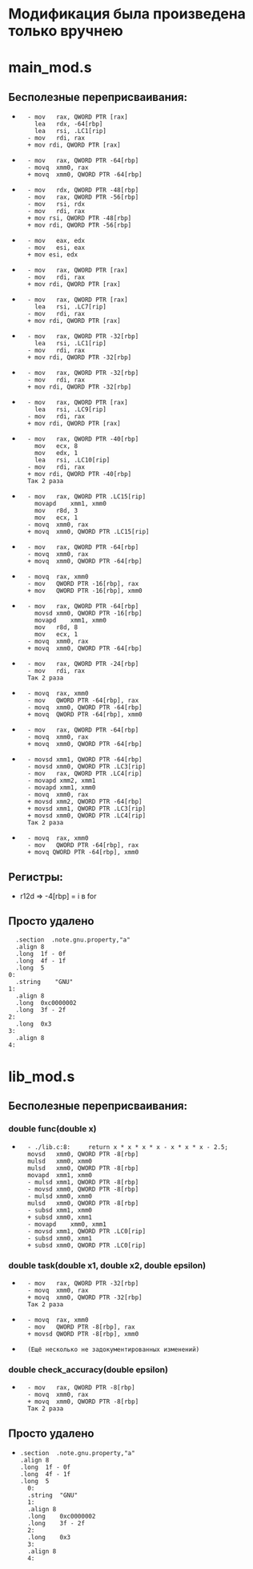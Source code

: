 # Модификация была произведена только вручнею

# __main_mod.s__

##    Бесполезные переприсваивания:
*		- mov	rax, QWORD PTR [rax]
		  lea	rdx, -64[rbp]
		  lea	rsi, .LC1[rip]
		- mov	rdi, rax
		+ mov rdi, QWORD PTR [rax]
*		- mov	rax, QWORD PTR -64[rbp]
		- movq	xmm0, rax
		+ movq	xmm0, QWORD PTR -64[rbp]
*		- mov	rdx, QWORD PTR -48[rbp]
		- mov	rax, QWORD PTR -56[rbp]
		- mov	rsi, rdx
		- mov	rdi, rax
		+ mov rsi, QWORD PTR -48[rbp]
		+ mov rdi, QWORD PTR -56[rbp]
*		- mov	eax, edx
		- mov	esi, eax
		+ mov esi, edx
*		- mov	rax, QWORD PTR [rax]
		- mov	rdi, rax
		+ mov rdi, QWORD PTR [rax]
*		- mov	rax, QWORD PTR [rax]
		  lea	rsi, .LC7[rip]
		- mov	rdi, rax
		+ mov rdi, QWORD PTR [rax]
*		- mov	rax, QWORD PTR -32[rbp]
		  lea	rsi, .LC1[rip]
		- mov	rdi, rax
		+ mov rdi, QWORD PTR -32[rbp]
*		- mov	rax, QWORD PTR -32[rbp]
		- mov	rdi, rax
		+ mov rdi, QWORD PTR -32[rbp]
*		- mov	rax, QWORD PTR [rax]
		  lea	rsi, .LC9[rip]
		- mov	rdi, rax
		+ mov rdi, QWORD PTR [rax]
*		- mov	rax, QWORD PTR -40[rbp]
		  mov	ecx, 8
		  mov	edx, 1
		  lea	rsi, .LC10[rip]
		- mov	rdi, rax
		+ mov rdi, QWORD PTR -40[rbp]
		Так 2 раза
*		- mov	rax, QWORD PTR .LC15[rip]
		  movapd	xmm1, xmm0
		  mov	r8d, 3
		  mov	ecx, 1
		- movq	xmm0, rax
		+ movq	xmm0, QWORD PTR .LC15[rip]
*		- mov	rax, QWORD PTR -64[rbp]
		- movq	xmm0, rax
		+ movq 	xmm0, QWORD PTR -64[rbp]
*		- movq	rax, xmm0
		- mov	QWORD PTR -16[rbp], rax
		+ mov	QWORD PTR -16[rbp], xmm0
*		- mov	rax, QWORD PTR -64[rbp]
		  movsd	xmm0, QWORD PTR -16[rbp]
		  movapd	xmm1, xmm0
		  mov	r8d, 8
		  mov	ecx, 1
		- movq	xmm0, rax
		+ movq	xmm0, QWORD PTR -64[rbp]
*		- mov	rax, QWORD PTR -24[rbp]
		- mov	rdi, rax
		Так 2 раза
*		- movq	rax, xmm0
		- mov	QWORD PTR -64[rbp], rax
		- movq	xmm0, QWORD PTR -64[rbp]
		+ movq	QWORD PTR -64[rbp], xmm0
*		- mov	rax, QWORD PTR -64[rbp]
		- movq	xmm0, rax
		+ movq	xmm0, QWORD PTR -64[rbp]
*		- movsd	xmm1, QWORD PTR -64[rbp]
		- movsd	xmm0, QWORD PTR .LC3[rip]
		- mov	rax, QWORD PTR .LC4[rip]
		- movapd xmm2, xmm1
		- movapd xmm1, xmm0
		- movq	xmm0, rax
		+ movsd xmm2, QWORD PTR -64[rbp]
		+ movsd xmm1, QWORD PTR .LC3[rip]
		+ movsd	xmm0, QWORD PTR .LC4[rip]
		Так 2 раза
*		- movq	rax, xmm0
		- mov	QWORD PTR -64[rbp], rax
		+ movq QWORD PTR -64[rbp], xmm0
##    Регистры:
* r12d => -4[rbp] = i в for

##    Просто удалено
      .section	.note.gnu.property,"a"
      .align 8
      .long	 1f - 0f
      .long	 4f - 1f
      .long	 5
    0:
      .string	 "GNU"
    1:
      .align 8
      .long	 0xc0000002
      .long	 3f - 2f
    2:
      .long	 0x3
    3:
      .align 8
    4:
    

# __lib_mod.s__
##    Бесполезные переприсваивания:
### double func(double x)
*		- ./lib.c:8:     return x * x * x * x - x * x * x - 2.5;
		movsd	xmm0, QWORD PTR -8[rbp]
		mulsd	xmm0, xmm0
		mulsd	xmm0, QWORD PTR -8[rbp]
		movapd	xmm1, xmm0
		- mulsd	xmm1, QWORD PTR -8[rbp]
		- movsd	xmm0, QWORD PTR -8[rbp]
		- mulsd	xmm0, xmm0
		mulsd	xmm0, QWORD PTR -8[rbp]
		- subsd	xmm1, xmm0
		+ subsd	xmm0, xmm1
		- movapd	xmm0, xmm1
		- movsd	xmm1, QWORD PTR .LC0[rip]
		- subsd	xmm0, xmm1
		+ subsd	xmm0, QWORD PTR .LC0[rip]
	
### double task(double x1, double x2, double epsilon)
*		- mov	rax, QWORD PTR -32[rbp]
		- movq	xmm0, rax
		+ movq	xmm0, QWORD PTR -32[rbp]
		Так 2 раза
*		- movq	rax, xmm0
		- mov	QWORD PTR -8[rbp], rax
		+ movsd	QWORD PTR -8[rbp], xmm0
*		(Ещё несколько не задокументированных изменений)
	
### double check_accuracy(double epsilon)
* 		- mov	rax, QWORD PTR -8[rbp]
		- movq	xmm0, rax
		+ movq	xmm0, QWORD PTR -8[rbp]
		Так 2 раза

##    Просто удалено
*     .section	.note.gnu.property,"a"
      .align 8
      .long	 1f - 0f
      .long	 4f - 1f
      .long	 5
    	0:
      	.string	 "GNU"
    	1:
      	.align 8
      	.long	 0xc0000002
      	.long	 3f - 2f
    	2:
      	.long	 0x3
    	3:
      	.align 8
    	4:
